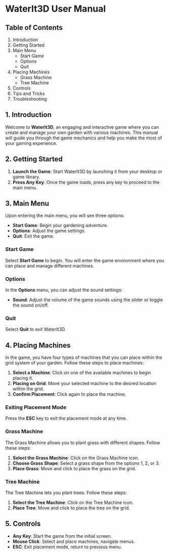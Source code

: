 # WaterIt3D User Manual

## Table of Contents
1. Introduction
2. Getting Started
3. Main Menu
   - Start Game
   - Options
   - Quit
4. Placing Machines
   - Grass Machine
   - Tree Machine
5. Controls
6. Tips and Tricks
7. Troubleshooting

## 1. Introduction

Welcome to **WaterIt3D**, an engaging and interactive game where you can create and manage your own garden with various machines. This manual will guide you through the game mechanics and help you make the most of your gaming experience.

## 2. Getting Started

1. **Launch the Game**: Start WaterIt3D by launching it from your desktop or game library.
2. **Press Any Key**: Once the game loads, press any key to proceed to the main menu.

## 3. Main Menu

Upon entering the main menu, you will see three options:

- **Start Game**: Begin your gardening adventure.
- **Options**: Adjust the game settings.
- **Quit**: Exit the game.

### Start Game

Select **Start Game** to begin. You will enter the game environment where you can place and manage different machines.

### Options

In the **Options** menu, you can adjust the sound settings:

- **Sound**: Adjust the volume of the game sounds using the slider or toggle the sound on/off.

### Quit

Select **Quit** to exit WaterIt3D.

## 4. Placing Machines

In the game, you have four types of machines that you can place within the grid system of your garden. Follow these steps to place machines:

1. **Select a Machine**: Click on one of the available machines to begin placing it.
2. **Placing on Grid**: Move your selected machine to the desired location within the grid.
3. **Confirm Placement**: Click again to place the machine.

### Exiting Placement Mode

Press the **ESC** key to exit the placement mode at any time.

### Grass Machine

The Grass Machine allows you to plant grass with different shapes. Follow these steps:

1. **Select the Grass Machine**: Click on the Grass Machine icon.
2. **Choose Grass Shape**: Select a grass shape from the options 1, 2, or 3.
3. **Place Grass**: Move and click to place the grass on the grid.

### Tree Machine

The Tree Machine lets you plant trees. Follow these steps:

1. **Select the Tree Machine**: Click on the Tree Machine icon.
2. **Place Tree**: Move and click to place the tree on the grid.

## 5. Controls

- **Any Key**: Start the game from the initial screen.
- **Mouse Click**: Select and place machines, navigate menus.
- **ESC**: Exit placement mode, return to previous menu.


